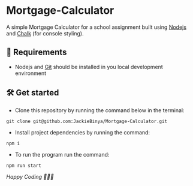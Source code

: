 # Mortgage-Calculator
A simple Mortgage Calculator for a school assignment built using [Nodejs](https://nodejs.org/en/about) and [Chalk](https://www.npmjs.com/package/chalk) (for console styling).

## 📝 Requirements
- Nodejs and [Git](https://git-scm.com/) should be installed in you local development environment

## 🛠️ Get started
- Clone this repository by running the command below in the terminal:
```
git clone git@github.com:JackieBinya/Mortgage-Calculator.git
```
- Install project dependencies by running the command:
```
npm i
```
- To run the program run the command:
```
npm run start
```
_Happy Coding 🌻🌻🌻_